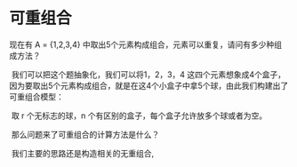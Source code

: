 # 可重组合

现在有 A = {1,2,3,4} 中取出5个元素构成组合，元素可以重复，请问有多少种组成方法？

​	我们可以把这个题抽象化，我们可以将1，2，3，4 这四个元素想象成4个盒子，因为要取出5个元素构成组合，就是在这4个小盒子中拿5个球，由此我们构建出了可重组合模型：

​	取 r 个无标志的球，n 个有区别的盒子，每个盒子允许放多个球或者为空。

​	那么问题来了可重组合的计算方法是什么？

​	我们主要的思路还是构造相关的无重组合,